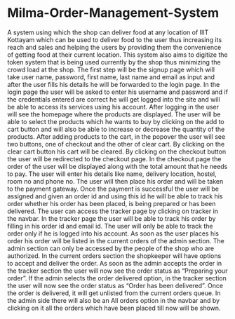 # Milma-Order-Management-System
A system using which the shop can deliver food at any location of IIIT Kottayam which can be used to deliver food to the user thus increasing its reach and sales and helping the users by providing them the convenience of getting food at their current location. This system also aims to digitize the token system that is being used currently by the shop thus minimizing the crowd load at the shop.
The  first step will be the signup page which will take user name, password, first name, last name and email as input and after the user fills his details he will be forwarded to the login page.
In the login page the user will be asked to enter his username and password and if the credentials entered are correct he will get logged into the site and will be able to access its services using his account.
After logging in the user will see the homepage where the products are displayed.
The user will be able to select the products which he wants to buy by clicking on the add to cart button and will also be able to increase or decrease the quantity of the products.
After adding products to the cart, in the popover the user will see two buttons, one of checkout and the other of clear cart. By clicking on the clear cart button his cart will be cleared. By clicking on the checkout button the user will be redirected to the checkout page.
In the checkout page the order of the user will be displayed along with the total amount that he needs to pay. The user will enter his details like name, delivery location, hostel, room no and phone no.
The user will then place his order and will be taken to the payment gateway.
Once the payment is successful the user will be assigned and given an order id and using this id he will be able to track his order whether his order has been placed, is being prepared or has been delivered.
The user can access the tracker page by clicking on tracker in the navbar. In the tracker page the user will be able to track his order by filling in his order id and email id. The user will only be able to track the order only if he is logged into his account.
As soon as the user places his order his order will be listed in the current orders of the admin section. The admin section can only be accessed by the people of the shop who are authorized.
In the current orders section the shopkeeper will have options to accept and deliver the order. As soon as the admin accepts the order in the tracker section the user will now see the order status as “Preparing your order”.
If the admin selects the order delivered option, in the tracker section the user will now see the order status as “Order has been delivered”.
Once the order is delivered, it will get unlisted from the current orders queue.
In the admin side there will also be an All orders option in the navbar and by clicking on it all the orders which have been placed till now will be shown.
